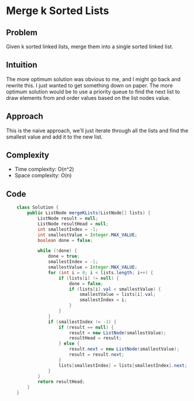# Merge k Sorted Lists
## Problem
Given k sorted linked lists, merge them into a single sorted linked list.

## Intuition
The more optimum solution was obvious to me, and I might go back and rewrite this. I just wanted to get something down on paper. The more optimum solution would be to use a priority queue to find the next list to draw elements from and order values based on the list nodes value.


## Approach
This is the naive approach, we'll just iterate through all the lists and find the smallest value and add it to the new list.


## Complexity
- Time complexity: O(n^2)
- Space complexity: O(n)

## Code
```java
    class Solution {
        public ListNode mergeKLists(ListNode[] lists) {
            ListNode result = null;
            ListNode resultHead = null;
            int smallestIndex = -1;
            int smallestValue = Integer.MAX_VALUE;
            boolean done = false;

            while (!done) {
                done = true;
                smallestIndex = -1;
                smallestValue = Integer.MAX_VALUE;
                for (int i = 0; i < lists.length; i++) {
                    if (lists[i] != null) {
                        done = false;
                        if (lists[i].val < smallestValue) {
                            smallestValue = lists[i].val;
                            smallestIndex = i;
                        }
                    }
                }
                if (smallestIndex != -1) {
                    if (result == null) {
                        result = new ListNode(smallestValue);
                        resultHead = result;
                    } else {
                        result.next = new ListNode(smallestValue);
                        result = result.next;
                    }
                    lists[smallestIndex] = lists[smallestIndex].next;
                }
            }
            return resultHead;
        }
    }
```